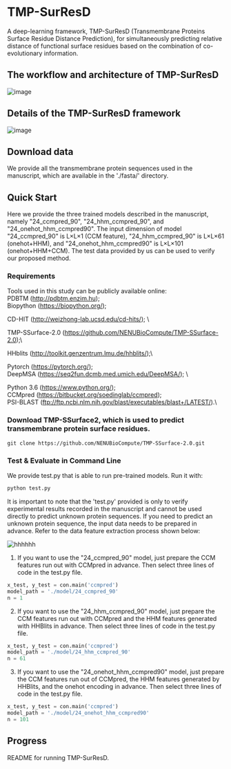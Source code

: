 # TMP-SurResD
A deep-learning framework, TMP-SurResD (Transmembrane Proteins Surface Residue Distance Prediction), for simultaneously predicting relative distance of functional surface residues based on the combination of co-evolutionary information.

## The workflow and architecture of TMP-SurResD
![image](https://user-images.githubusercontent.com/52032167/193661439-5bb9cf68-bf08-4041-9fa6-5f5a1330722b.png)

## Details of the TMP-SurResD framework
![image](https://user-images.githubusercontent.com/52032167/193661583-79c9fefc-9775-4157-88ce-598ae5654acd.png)

## Download data
We provide all the transmembrane protein sequences used in the manuscript, which are available in the './fasta/' directory.

## Quick Start
Here we provide the three trained models described in the manuscript, namely "24_ccmpred_90", "24_hhm_ccmpred_90", and "24_onehot_hhm_ccmpred90". The input dimension of model "24_ccmpred_90" is L×L×1 (CCM feature), "24_hhm_ccmpred_90" is L×L×61 (onehot+HHM), and "24_onehot_hhm_ccmpred90" is L×L×101 (onehot+HHM+CCM). The test data provided by us can be used to verify our proposed method.

### Requirements
Tools used in this study can be publicly available online:  
PDBTM (http://pdbtm.enzim.hu);  
Biopython (https://biopython.org/);  

CD-HIT (http://weizhong-lab.ucsd.edu/cd-hits/); \

TMP-SSurface-2.0 (https://github.com/NENUBioCompute/TMP-SSurface-2.0);\

HHblits (http://toolkit.genzentrum.lmu.de/hhblits/);\

Pytorch (https://pytorch.org/); \
DeepMSA (https://seq2fun.dcmb.med.umich.edu/DeepMSA/); \

Python 3.6 (https://www.python.org/); \
CCMpred (https://bitbucket.org/soedinglab/ccmpred);\
PSI-BLAST (ftp://ftp.ncbi.nlm.nih.gov/blast/executables/blast+/LATEST/).\

### Download TMP-SSurface2, which is used to predict transmembrane protein surface residues.
```
git clone https://github.com/NENUBioCompute/TMP-SSurface-2.0.git
```

### Test & Evaluate in Command Line
We provide test.py that is able to run pre-trained models. Run it with:
```python
python test.py 
```

It is important to note that the 'test.py' provided is only to verify experimental results recorded in the manuscript and cannot be used directly to predict unknown protein sequences. If you need to predict an unknown protein sequence, the input data needs to be prepared in advance. Refer to the data feature extraction process shown below:

![hhhhhh](https://user-images.githubusercontent.com/52032167/211035424-1892cc72-4c0f-42d3-bee8-90647df254ad.png)

1. If you want to use the "24_ccmpred_90" model, just prepare the CCM features run out with CCMpred in advance. Then select three lines of code in the test.py file.
```python
x_test, y_test = con.main('ccmpred')
model_path = './model/24_ccmpred_90'
n = 1
```

2. If you want to use the "24_hhm_ccmpred_90" model, just prepare the CCM features run out with CCMpred and the HHM features generated with HHBlits in advance. Then select three lines of code in the test.py file.
```python
x_test, y_test = con.main('ccmpred')
model_path = './model/24_hhm_ccmpred_90'
n = 61
```
3. If you want to use the "24_onehot_hhm_ccmpred90" model, just prepare the CCM features run out of CCMpred, the HHM features generated by HHBlits, and the onehot encoding in advance. Then select three lines of code in the test.py file.
```python
x_test, y_test = con.main('ccmpred')
model_path = './model/24_onehot_hhm_ccmpred90'
n = 101
```

## Progress
README for running TMP-SurResD.
